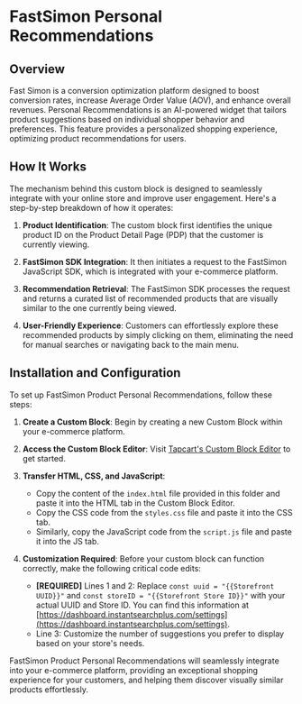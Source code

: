 # FastSimon Personal Recommendations

## Overview
Fast Simon is a conversion optimization platform designed to boost conversion rates, increase Average Order Value (AOV), and enhance overall revenues. Personal Recommendations is an AI-powered widget that tailors product suggestions based on individual shopper behavior and preferences. This feature provides a personalized shopping experience, optimizing product recommendations for users.

## How It Works
The mechanism behind this custom block is designed to seamlessly integrate with your online store and improve user engagement. Here's a step-by-step breakdown of how it operates:

1. **Product Identification**: The custom block first identifies the unique product ID on the Product Detail Page (PDP) that the customer is currently viewing.

2. **FastSimon SDK Integration**: It then initiates a request to the FastSimon JavaScript SDK, which is integrated with your e-commerce platform.

3. **Recommendation Retrieval**: The FastSimon SDK processes the request and returns a curated list of recommended products that are visually similar to the one currently being viewed.

4. **User-Friendly Experience**: Customers can effortlessly explore these recommended products by simply clicking on them, eliminating the need for manual searches or navigating back to the main menu.

## Installation and Configuration

To set up FastSimon Product Personal Recommendations, follow these steps:

1. **Create a Custom Block**: Begin by creating a new Custom Block within your e-commerce platform.

2. **Access the Custom Block Editor**: Visit [Tapcart's Custom Block Editor](https://app.tapcart.com/custom-blocks) to get started.

3. **Transfer HTML, CSS, and JavaScript**:
   - Copy the content of the `index.html` file provided in this folder and paste it into the HTML tab in the Custom Block Editor.
   - Copy the CSS code from the `styles.css` file and paste it into the CSS tab.
   - Similarly, copy the JavaScript code from the `script.js` file and paste it into the JS tab.

4. **Customization Required**: Before your custom block can function correctly, make the following critical code edits:
   - **[REQUIRED]** Lines 1 and 2: Replace `const uuid = "{{Storefront UUID}}"` and `const storeID = "{{Storefront Store ID}}"` with your actual UUID and Store ID. You can find this information at [https://dashboard.instantsearchplus.com/settings](https://dashboard.instantsearchplus.com/settings).
   - Line 3: Customize the number of suggestions you prefer to display based on your store's needs.

FastSimon Product Personal Recommendations will seamlessly integrate into your e-commerce platform, providing an exceptional shopping experience for your customers, and helping them discover visually similar products effortlessly.